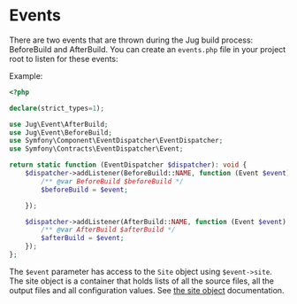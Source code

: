 # Events

There are two events that are thrown during the Jug build process: BeforeBuild and AfterBuild. You can create an `events.php` file in your project root to listen for these events:

Example:
```php
<?php

declare(strict_types=1);

use Jug\Event\AfterBuild;
use Jug\Event\BeforeBuild;
use Symfony\Component\EventDispatcher\EventDispatcher;
use Symfony\Contracts\EventDispatcher\Event;

return static function (EventDispatcher $dispatcher): void {
    $dispatcher->addListener(BeforeBuild::NAME, function (Event $event) {
        /** @var BeforeBuild $beforeBuild */
        $beforeBuild = $event;

    });

    $dispatcher->addListener(AfterBuild::NAME, function (Event $event) {
        /** @var AfterBuild $afterBuild */
        $afterBuild = $event;
    });
};
```

The `$event` parameter has access to the `Site` object using `$event->site`. The site object is a container that holds lists of all the source files, all the output files and all configuration values. See [the site object](the-site-object.md) documentation.
